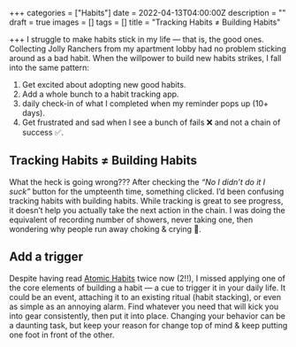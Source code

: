 +++
categories = ["Habits"]
date = 2022-04-13T04:00:00Z
description = ""
draft = true
images = []
tags = []
title = "Tracking Habits ≠ Building Habits"

+++
I struggle to make habits stick in my life — that is, the good ones. Collecting Jolly Ranchers from my apartment lobby had no problem sticking around as a bad habit. When the willpower to build new habits strikes, I fall into the same pattern:

1. Get excited about adopting new good habits.
2. Add a whole bunch to a habit tracking app.
3. daily check-in of what I completed when my reminder pops up (10+ days).
4. Get frustrated and sad when I see a bunch of fails ❌ and not a chain of success ✅.

## Tracking Habits ≠ Building Habits

What the heck is going wrong??? After checking the _“No I didn’t do it I suck”_ button for the umpteenth time, something clicked. I’d been confusing tracking habits with building habits. While tracking is great to see progress, it doesn’t help you actually take the next action in the chain. I was doing the equivalent of recording number of showers, never taking one, then wondering why people run away choking & crying 🤮.

## Add a trigger

Despite having read [Atomic Habits](https://radreads.co/atomic-habits-james-clear/) twice now (2!!), I missed applying one of the core elements of building a habit — a cue to trigger it in your daily life. It could be an event, attaching it to an existing ritual (habit stacking), or even as simple as an annoying alarm. Find whatever you need that will kick you into gear consistently, then put it into place. Changing your behavior can be a daunting task, but keep your reason for change top of mind & keep putting one foot in front of the other.
